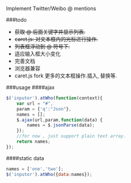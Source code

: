 Implement Twitter/Weibo @ mentions

###todo
* <del>获取 @ 后面关键字并显示列表.</del>
* <del>caret.js: 对文本框内的光标进行操作.</del>
* <del>列表框浮动到 @ 符号下.</del>
* 适应输入框大小变化
* 完善文档
* 浏览器兼容
* caret.js fork
    更多的文本框操作.插入, 替换等.

###usage
####ajax
``` javascript
$('inputor').atWho(function(context){
    var url = "#",
    param = {'q':"Json"},
    names = [];
    $.ajax(url,param,function(data) {
        names = $.jsonParse(data);
    });
    //for now , just support plain text array.
    return names;
});
```
####static data
``` javascript
names = ['one','two'];
$('inputor').atWho({data:names});
```
